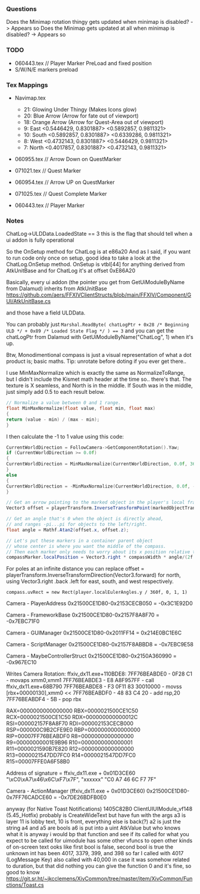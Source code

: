 ### Questions
Does the Minimap rotation thingy gets updated when minimap is disabled? -> Appears so
Does the Minimap gets updated at all when minimap is disabled? -> Appears so


### TODO

- 060443.tex // Player Marker PreLoad and fixed position
- S/W/N/E markers preload

### Tex Mappings

- Navimap.tex
    - 21: Glowing Under Thingy (Makes Icons glow)
    - 20: Blue Arrow (Arrow for fate out of viewport)
    - 18: Orange Arrow (Arrow for Quest-Area out of viewport)
    - 9: East <0.5446429, 0.8301887> <0.5892857, 0.9811321>
    - 10: South <0.5892857, 0.8301887> <0.6339286, 0.9811321>
    - 8: West <0.4732143, 0.8301887> <0.5446429, 0.9811321>
    - 7: North <0.4017857, 0.8301887> <0.4732143, 0.9811321>
      
- 060955.tex // Arrow Down on QuestMarker 
- 071021.tex // Quest Marker
- 060954.tex // Arrow UP on QuestMarker
- 071025.tex // Quest Complete Marker
- 060443.tex // Player Marker

### Notes
ChatLog->ULDData.LoadedState == 3
this is the flag that should tell when a ui addon is fully operational

So the OnSetup method for ChatLog is at e86a20
And as I said, if you want to run code only once on setup, good idea to take a look at the ChatLog.OnSetup method. OnSetup is vtbl[44] for anything derived from AtkUnitBase and for ChatLog it's at offset 0xE86A20

Basically, every ui addon (the pointer you get from GetUiModuleByName from Dalamud) inherits from AtkUnitBase  https://github.com/aers/FFXIVClientStructs/blob/main/FFXIV/Component/GUI/AtkUnitBase.cs

and those have a field ULDData.

You can probably just `Marshal.ReadByte( chatLogPtr + 0x28 /* Beginning ULD */ + 0x89 /* Loaded State Flag */ ) == 3`
and you can get the chatLogPtr from Dalamud with GetUiModuleByName("ChatLog", 1) when it's up.

Btw, Monodimentional compass is just a visual representation of what a dot product is; basic maths.
Tip: unrotate before doting if you ever get there..

I use MinMaxNormalize which is exactly the same as NormalizeToRange, but I didn't include the Kismet math header at the time so.. there's that.
The texture is X seamless, and North is in the middle. If South was in the middle, just simply add 0.5 to each result below.
```c++
// Normalize a value between 0 and 1 range.
float MinMaxNormalize(float value, float min, float max)
{
return (value - min) / (max - min);
}
```

I then calculate the -1 to 1 value using this code:

```C++
CurrentWorldDirection = FollowCamera->GetComponentRotation().Yaw;
if (CurrentWorldDirection >= 0.0f)
{
CurrentWorldDirection = MinMaxNormalize(CurrentWorldDirection, 0.0f, 360.0f);
}
else
{
CurrentWorldDirection = -MinMaxNormalize(CurrentWorldDirection, 0.0f, -360.0f);
}
```



```C#
// Get an arrow pointing to the marked object in the player's local frame of reference
Vector3 offset = playerTransform.InverseTransformPoint(markedObjectTransform.position);

// Get an angle that's 0 when the object is directly ahead, 
// and ranges -pi...pi for objects to the left/right.
float angle = Mathf.Atan2(offset.x, offset.z);

// Let's put these markers in a container parent object 
// whose center is where you want the middle of the compass. 
// Then each marker only needs to worry about its x position relative to this.
compassMarker.localPosition = Vector3.right * compassWidth * angle/(2f * Mathf.PI);
```


For poles at an infinite distance you can replace offset = playerTransform.InverseTransformDirection(Vector3.forward) for north, using Vector3.right .back .left for east, south, and west respectively.

`compass.uvRect = new Rect(player.localEulerAngles.y / 360f, 0, 1, 1)`

Camera - PlayerAddress
0x21500CE1D80-0x2153CECB050
= -0x3C1E92D0

Camera - FrameworkBase
0x21500CE1D80-0x2157F8A8F70
= -0x7EBC71F0

Camera - GUIManager
0x21500CE1D80-0x2011FF14
= 0x214E0BC1E6C

Camera - ScriptManager
0x21500CE1D80-0x2157F8ABBD8
= -0x7EBC9E58

Camera - MaybeControllerStruct
0x21500CE1D80-0x2150A360990
= -0x967EC10

Writes Camera Rotation:
ffxiv_dx11.exe+110BDE8:
7FF76BEABDE0 - 0F28 C1  - movaps xmm0,xmm1
7FF76BEABDE3 - E8 A8F957FF - call ffxiv_dx11.exe+68B790
7FF76BEABDE8 - F3 0F11 83 30010000  - movss [rbx+00000130],xmm0 <<
7FF76BEABDF0 - 48 83 C4 20 - add rsp,20
7FF76BEABDF4 - 5B - pop rbx

RAX=0000000000000000
RBX=0000021500CE1C50
RCX=0000021500CE1C50
RDX=000000000000012C
RSI=000002157F8A8F70
RDI=000002153CECB000
RSP=000000C9B2CFE9E0
RBP=0000000000000000
RIP=00007FF76BEABDF0
R8=0000000000000000
R9=00000000001E9B96
R10=0000000000000001
R11=0000021590B7E820
R12=0000000000000000
R13=0000021547DD7FC0
R14=0000021547DD7FC0
R15=00007FFE0A6F58B0


Address of signature = ffxiv_dx11.exe + 0x01D3CE60
"\xC0\xA7\x46\x6C\xF7\x7F", "xxxxxx"
"C0 A7 46 6C F7 7F"

Camera - ActionManager (ffxiv_dx11.exe + 0x01D3CE60)
0x21500CE1D80-0x7FF76CADCE60
= -0x7DE26BDFB0E0


anyway (for Native Toast Notifications)
1405C82B0 ClientUIUIModule_vf148 (5.45_Hotfix)
probably is CreateWideText
but have fun with the args
a3 is layer
11 is lobby text, 10 is front, everything else is back(?)
a2 is just the string
a4 and a5 are bools
a6 is put into a uint AtkValue but who knows what it is
anyway i would bp that function and see if its called for what you expect to be called for
uimodule has some other vfuncs to open other kinds of on-screen text
ooks like first bool is false, second bool is true
the unknown int has been 4017, 3379, 399, and 398 so far
I called with 4017 (LogMessage Key)
also called with 40,000 in case it was somehow related to duration, but that did nothing
you can give the function 0 and it's fine, so good to know
https://git.sr.ht/~jkcclemens/XivCommon/tree/master/item/XivCommon/Functions/Toast.cs